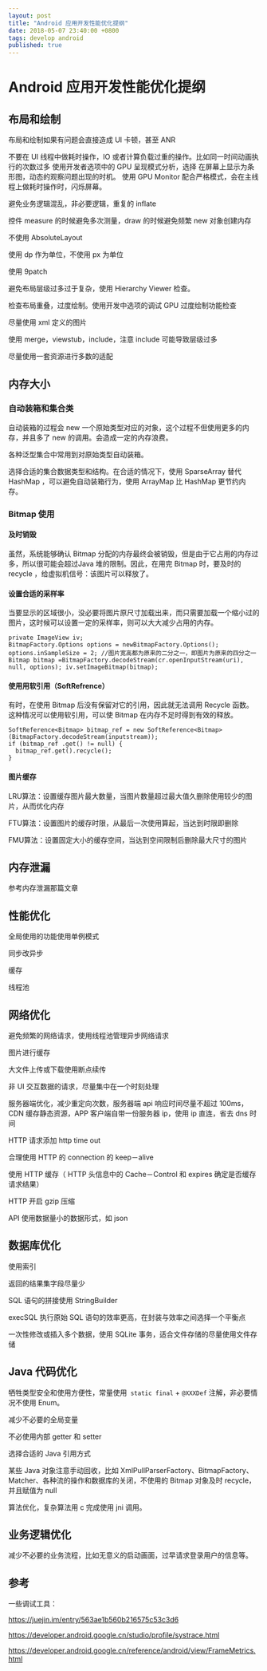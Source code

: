 ```yaml
---
layout: post
title: "Android 应用开发性能优化提纲"
date: 2018-05-07 23:40:00 +0800
tags: develop android
published: true
---
```

# Android 应用开发性能优化提纲

## 布局和绘制

布局和绘制如果有问题会直接造成 UI 卡顿，甚至 ANR

不要在 UI 线程中做耗时操作，IO 或者计算负载过重的操作。比如同一时间动画执行的次数过多
使用开发者选项中的 GPU 呈现模式分析，选择 在屏幕上显示为条形图，动态的观察问题出现的时机。
使用 GPU Monitor 配合严格模式，会在主线程上做耗时操作时，闪烁屏幕。

避免业务逻辑混乱，非必要逻辑，重复的 inflate

控件 measure 的时候避免多次测量，draw 的时候避免频繁 new 对象创建内存

不使用 AbsoluteLayout

使用 dp 作为单位，不使用 px 为单位

使用 9patch

避免布局层级过多过于复杂，使用 Hierarchy Viewer  检查。

检查布局重叠，过度绘制。使用开发中选项的调试 GPU 过度绘制功能检查

尽量使用 xml 定义的图片

使用 merge，viewstub，include，注意 include 可能导致层级过多

尽量使用一套资源进行多数的适配


## 内存大小

### 自动装箱和集合类

自动装箱的过程会 new 一个原始类型对应的对象，这个过程不但使用更多的内存，并且多了 new 的调用。会造成一定的内存浪费。

各种泛型集合中常用到对原始类型自动装箱。

选择合适的集合数据类型和结构。在合适的情况下，使用 SparseArray 替代 HashMap ，可以避免自动装箱行为，使用 ArrayMap 比 HashMap 更节约内存。


### Bitmap 使用

#### 及时销毁

虽然，系统能够确认 Bitmap 分配的内存最终会被销毁，但是由于它占用的内存过多，所以很可能会超过Java 堆的限制。因此，在用完 Bitmap 时，要及时的 recycle ，给虚拟机信号：该图片可以释放了。

#### 设置合适的采样率

当要显示的区域很小，没必要将图片原尺寸加载出来，而只需要加载一个缩小过的图片，这时候可以设置一定的采样率，则可以大大减少占用的内存。
```
private ImageView iv;    
BitmapFactory.Options options = newBitmapFactory.Options();    
options.inSampleSize = 2; //图片宽高都为原来的二分之一，即图片为原来的四分之一    
Bitmap bitmap =BitmapFactory.decodeStream(cr.openInputStream(uri), null, options); iv.setImageBitmap(bitmap);   
```

#### 使用用软引用（SoftRefrence）

有时，在使用 Bitmap 后没有保留对它的引用，因此就无法调用 Recycle 函数。这种情况可以使用软引用，可以使 Bitmap 在内存不足时得到有效的释放。
```
SoftReference<Bitmap> bitmap_ref = new SoftReference<Bitmap>(BitmapFactory.decodeStream(inputstream));   
if (bitmap_ref .get() != null) {
  bitmap_ref.get().recycle();
}
```

#### 图片缓存

LRU算法：设置缓存图片最大数量，当图片数量超过最大值久删除使用较少的图片，从而优化内存

FTU算法：设置图片的缓存时限，从最后一次使用算起，当达到时限即删除

FMU算法：设置固定大小的缓存空间，当达到空间限制后删除最大尺寸的图片


## 内存泄漏

参考内存泄漏那篇文章


## 性能优化

全局使用的功能使用单例模式

同步改异步

缓存

线程池


## 网络优化

避免频繁的网络请求，使用线程池管理异步网络请求

图片进行缓存

大文件上传或下载使用断点续传

非 UI 交互数据的请求，尽量集中在一个时刻处理

服务器端优化，减少重定向次数，服务器端 api 响应时间尽量不超过 100ms，CDN 缓存静态资源，APP 客户端自带一份服务器 ip，使用 ip 直连，省去 dns 时间

HTTP 请求添加 http time out

合理使用 HTTP 的 connection 的 keep－alive

使用 HTTP 缓存（ HTTP 头信息中的 Cache－Control 和 expires 确定是否缓存请求结果）

HTTP 开启 gzip 压缩

API 使用数据量小的数据形式，如 json


## 数据库优化

使用索引

返回的结果集字段尽量少

SQL 语句的拼接使用 StringBuilder

execSQL 执行原始 SQL 语句的效率更高，在封装与效率之间选择一个平衡点

一次性修改或插入多个数据，使用 SQLite 事务，适合文件存储的尽量使用文件存储

## Java 代码优化

牺牲类型安全和使用方便性，常量使用` static final` + `@XXXDef` 注解，非必要情况不使用 Enum。

减少不必要的全局变量

不必使用内部 getter 和 setter

选择合适的 Java 引用方式

某些 Java 对象注意手动回收，比如 XmlPullParserFactory、BitmapFactory、Matcher、各种流的操作和数据库的关闭，不使用的 Bitmap 对象及时 recycle，并且赋值为 null

算法优化，复杂算法用 c 完成使用 jni 调用。


## 业务逻辑优化

减少不必要的业务流程，比如无意义的启动画面，过早请求登录用户的信息等。

## 参考

一些调试工具：

<https://juejin.im/entry/563ae1b560b216575c53c3d6>

<https://developer.android.google.cn/studio/profile/systrace.html>

<https://developer.android.google.cn/reference/android/view/FrameMetrics.html>


